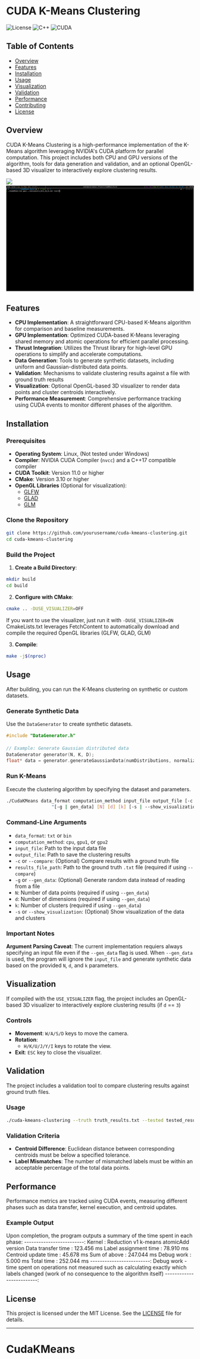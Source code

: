 # CUDA K-Means Clustering

![License](https://img.shields.io/badge/license-MIT-blue.svg)
![C++](https://img.shields.io/badge/language-C++-blue.svg)
![CUDA](https://img.shields.io/badge/platform-CUDA%2011.0%2B-blue.svg)

## Table of Contents
- [Overview](#overview)
- [Features](#features)
- [Installation](#installation)
- [Usage](#usage)
- [Visualization](#visualization)
- [Validation](#validation)
- [Performance](#performance)
- [Contributing](#contributing)
- [License](#license)

## Overview

CUDA K-Means Clustering is a high-performance implementation of the K-Means algorithm leveraging NVIDIA's CUDA platform for parallel computation. This project includes both CPU and GPU versions of the algorithm, tools for data generation and validation, and an optional OpenGL-based 3D visualizer to interactively explore clustering results.

![](https://github.com/kryczkal/CudaKMeans/blob/main/gifs/2.gif)
![](https://github.com/kryczkal/CudaKMeans/blob/main/gifs/1.gif)

## Features

- **CPU Implementation**: A straightforward CPU-based K-Means algorithm for comparison and baseline measurements.
- **GPU Implementation**: Optimized CUDA-based K-Means leveraging shared memory and atomic operations for efficient parallel processing.
- **Thrust Integration**: Utilizes the Thrust library for high-level GPU operations to simplify and accelerate computations.
- **Data Generation**: Tools to generate synthetic datasets, including uniform and Gaussian-distributed data points.
- **Validation**: Mechanisms to validate clustering results against a file with ground truth results
- **Visualization**: Optional OpenGL-based 3D visualizer to render data points and cluster centroids interactively.
- **Performance Measurement**: Comprehensive performance tracking using CUDA events to monitor different phases of the algorithm.

## Installation

### Prerequisites

- **Operating System**: Linux, (Not tested under Windows)
- **Compiler**: NVIDIA CUDA Compiler (`nvcc`) and a C++17 compatible compiler
- **CUDA Toolkit**: Version 11.0 or higher
- **CMake**: Version 3.10 or higher
- **OpenGL Libraries** (Optional for visualization):
  - [GLFW](https://www.glfw.org/)
  - [GLAD](https://glad.dav1d.de/)
  - [GLM](https://glm.g-truc.net/0.9.9/index.html)

### Clone the Repository

```bash
git clone https://github.com/yourusername/cuda-kmeans-clustering.git
cd cuda-kmeans-clustering
```

### Build the Project

1. **Create a Build Directory**:

```bash
mkdir build
cd build
```

2. **Configure with CMake**:
```bash
cmake .. -DUSE_VISUALIZER=OFF
```

If you want to use the visualizer, just run it with `-DUSE_VISUALIZER=ON`
CmakeLists.txt leverages FetchContent to automatically download and compile the required OpenGL libraries (GLFW, GLAD, GLM)

3. **Compile**:

```bash
make -j$(nproc)
```

## Usage

After building, you can run the K-Means clustering on synthetic or custom datasets.

### Generate Synthetic Data

Use the `DataGenerator` to create synthetic datasets.

```cpp
#include "DataGenerator.h"

// Example: Generate Gaussian distributed data
DataGenerator generator(N, K, D);
float* data = generator.generateGaussianData(numDistributions, normalize);
```

### Run K-Means

Execute the clustering algorithm by specifying the dataset and parameters.

```bash
./CudaKMeans data_format computation_method input_file output_file [-c | compare] [results_file_path] "
                 "[-g | gen_data] [N] [d] [k] [-s | --show_visualization]
```

### Command-Line Arguments

- `data_format`: `txt` or `bin`
- `computation_method`: `cpu`, `gpu1`, or `gpu2`
- `input_file`: Path to the input data file
- `output_file`: Path to save the clustering results
- `-c` or `--compare`: (Optional) Compare results with a ground truth file
- `results_file_path`: Path to the ground truth `.txt` file (required if using `--compare`)
- `-g` or `--gen_data`: (Optional) Generate random data instead of reading from a file
- `N`: Number of data points (required if using `--gen_data`)
- `d`: Number of dimensions (required if using `--gen_data`)
- `k`: Number of clusters (required if using `--gen_data`)
- `-s` or `--show_visualization`: (Optional) Show visualization of the data and clusters

### Important Notes

**Argument Parsing Caveat**: The current implementation requiers always specifying an input file even if the `--gen_data` flag is used. When `--gen_data` is used, the program will ignore the `input_file` and generate synthetic data based on the provided `N`, `d`, and `k` parameters. 

## Visualization

If compiled with the `USE_VISUALIZER` flag, the project includes an OpenGL-based 3D visualizer to interactively explore clustering results (if `d` == `3`)

### Controls

- **Movement**: `W/A/S/D` keys to move the camera.
- **Rotation**:
  - `H/K/U/J/Y/I` keys to rotate the view.
- **Exit**: `ESC` key to close the visualizer.


## Validation

The project includes a validation tool to compare clustering results against ground truth files.

### Usage

```bash
./cuda-kmeans-clustering --truth truth_results.txt --tested tested_results.txt --validate
```

### Validation Criteria

- **Centroid Difference**: Euclidean distance between corresponding centroids must be below a specified tolerance.
- **Label Mismatches**: The number of mismatched labels must be within an acceptable percentage of the total data points.

## Performance

Performance metrics are tracked using CUDA events, measuring different phases such as data transfer, kernel execution, and centroid updates.

### Example Output

Upon completion, the program outputs a summary of the time spent in each phase:
-------------------------:
Kernel : Reduction v1 k-means atomicAdd version
Data transfer time : 123.456 ms
Label assignment time : 78.910 ms
Centroid update time : 45.678 ms
Sum of above : 247.044 ms
Debug work : 5.000 ms
Total time : 252.044 ms
-------------------------:
Debug work - time spent on operations not measured such as calculating exactly which labels changed (work of no consequence to the algorithm itself)
-------------------------:

## License

This project is licensed under the MIT License. See the [LICENSE](LICENSE) file for details.

---
# CudaKMeans
